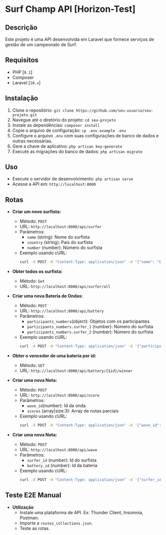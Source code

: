 # Surf Champ API [Horizon-Test]

## Descrição
Este projeto é uma API desenvolvida em Laravel que fornece serviços de gestão de um campeonato de Surf.

## Requisitos
- PHP [`8.1`]
- Composer
- Laravel [`10.x`]

## Instalação
1. Clone o repositório: `git clone https://github.com/seu-usuario/seu-projeto.git`
2. Navegue até o diretório do projeto: `cd seu-projeto`
3. Instale as dependências: `composer install`
4. Copie o arquivo de configuração: `cp .env.example .env`
5. Configure o arquivo `.env` com suas configurações de banco de dados e outras necessárias.
6. Gere a chave de aplicativo: `php artisan key:generate`
7. Execute as migrações do banco de dados: `php artisan migrate`

## Uso
- Execute o servidor de desenvolvimento: `php artisan serve`
- Acesse a API em: `http://localhost:8000`

## Rotas
- **Criar um novo surfista:**
  - Método: `POST`
  - URL: `http://localhost:8000/api/surfer`
  - Parâmetros: 
    - `name` (string): Nome do surfista
    - `country` (string): País do surfista
    - `number` (number): Número do surfista
  - Exemplo usando cURL:
    ```bash
    curl -X POST -H "Content-Type: application/json" -d '{"name": "Gabriel Medina", "country": "Brasil", "number": "01"}' http://localhost:8000/api/surfer
    ```

- **Obter todos os surfista:**
  - Método: `Get`
  - URL: `http://localhost:8000/api/surfer/all`


- **Criar uma nova Bateria de Ondas:**
  - Método: `POST`
  - URL: `http://localhost:8000/api/battery`
  - Parâmetros: 
    - `participants_numbers`(object): Objetos com os participantes
    - `participants_numbers.surfer_1` (number): Número do surfista
    - `participants_numbers.surfer_2` (number): Número do surfista
  - Exemplo usando cURL:
    ```bash
    curl -X POST -H "Content-Type: application/json" -d '{"participants_numbers": "{"surfer_1":1,surfer_2:2}"}' http://localhost:8000/api/battery
    ```

- **Obter o vencedor de uma bateria por id:**
  - Método: `GET`
  - URL: `http://localhost:8000/api/battery/{$id}/winner`
  

- **Criar uma nova Nota:**
  - Método: `POST`
  - URL: `http://localhost:8000/api/score`
  - Parâmetros: 
    - `wave_id`(number): Id da onda
    - `scores` (array|size:3): Array de notas parciais
  - Exemplo usando cURL:
    ```bash
    curl -X POST -H "Content-Type: application/json" -d '{"wave_id": 01, "scores":[8,10,9]}' http://localhost:8000/api/score
    ```
- **Criar uma nova Nota:**
  - Método: `POST`
  - URL: `http://localhost:8000/api/wave`
  - Parâmetros: 
    - `surfer_id` (number): Id do surfista
    - `battery_id` (number): Id da bateria 
  - Exemplo usando cURL:
    ```bash
    curl -X POST -H "Content-Type: application/json" -d '{"surfer_id":1,"battery_id":1}' http://localhost:8000/api/wave
    ```

## Teste E2E Manual
- **Utilização**
    - Instale uma plataforma de API. Ex: Thunder Client, Insomnia, Postman.
    - Importe a ```routes_collections.json```.
    - Teste as rotas.
